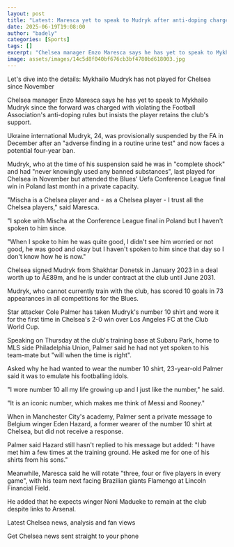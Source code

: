 ```yaml
---
layout: post
title: "Latest: Maresca yet to speak to Mudryk after anti-doping charge"
date: 2025-06-19T19:08:00
author: "badely"
categories: [Sports]
tags: []
excerpt: "Chelsea manager Enzo Maresca says he has yet to speak to Mykhailo Mudryk since the forward was charged with violating the Football Association's anti-"
image: assets/images/14c5d8f040bf676cb3bf4780bd618003.jpg
---
```


Let's dive into the details: Mykhailo Mudryk has not played for Chelsea since November

Chelsea manager Enzo Maresca says he has yet to speak to Mykhailo Mudryk since the forward was charged with violating the Football Association's anti-doping rules but insists the player retains the club's support. 

Ukraine international Mudryk, 24, was provisionally suspended by the FA in December after an "adverse finding in a routine urine test" and now faces a potential four-year ban.

Mudryk, who at the time of his suspension said he was in "complete shock" and had "never knowingly used any banned substances", last played for Chelsea in November but attended the Blues' Uefa Conference League final win in Poland last month in a private capacity.

"Mischa is a Chelsea player and - as a Chelsea player - I trust all the Chelsea players," said Maresca. 

"I spoke with Mischa at the Conference League final in Poland but I haven't spoken to him since. 

"When I spoke to him he was quite good, I didn't see him worried or not good, he was good and okay but I haven't spoken to him since that day so I don't know how he is now."

Chelsea signed Mudryk from Shakhtar Donetsk in January 2023 in a deal worth up to Â£89m, and he is under contract at the club until June 2031.

Mudryk, who cannot currently train with the club, has scored 10 goals in 73 appearances in all competitions for the Blues.

Star attacker Cole Palmer has taken Mudryk's number 10 shirt and wore it for the first time in Chelsea's 2-0 win over Los Angeles FC at the Club World Cup. 

Speaking on Thursday at the club's training base at Subaru Park, home to MLS side Philadelphia Union, Palmer said he had not yet spoken to his team-mate but "will when the time is right".

Asked why he had wanted to wear the number 10 shirt, 23-year-old Palmer said it was to emulate his footballing idols.

"I wore number 10 all my life growing up and I just like the number," he said. 

"It is an iconic number, which makes me think of Messi and Rooney."

When in Manchester City's academy, Palmer sent a private message to Belgium winger Eden Hazard, a former wearer of the number 10 shirt at Chelsea, but did not receive a response. 

Palmer said Hazard still hasn't replied to his message but added: "I have met him a few times at the training ground. He asked me for one of his shirts from his sons." 

Meanwhile, Maresca said he will rotate "three, four or five players in every game", with his team next  facing Brazilian giants Flamengo at Lincoln Financial Field.

He added that  he expects winger Noni Madueke to remain at the club despite links to Arsenal.

Latest Chelsea news, analysis and fan views

Get Chelsea news sent straight to your phone

